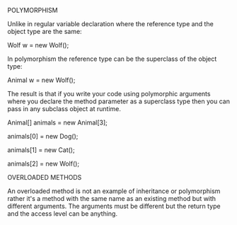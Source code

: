 POLYMORPHISM

Unlike in regular variable declaration where the reference type and the object type are the same:

Wolf w = new Wolf();

In polymorphism the reference type can be the superclass of the object type:

Animal w = new Wolf();

The result is that if you write your code using polymorphic arguments where you declare the method parameter as a superclass type then you can pass in any subclass object at runtime.

Animal[] animals = new Animal[3];

animals[0] = new Dog();

animals[1] = new Cat();

animals[2] = new Wolf();


OVERLOADED METHODS

An overloaded method is not an example of inheritance or polymorphism rather it's a method with the same name as an existing method but with different arguments. The arguments must be different but the return type and the access level can be anything. 
